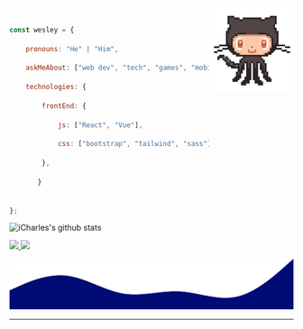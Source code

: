 <img align='right' src="https://raw.githubusercontent.com/iCharlesZ/FigureBed/master/img/octocat.gif" width="150">

```javascript

const wesley = {

    pronouns: "He" | "Him",

    askMeAbout: ["web dev", "tech", "games", "mobile dev", "fit"],

    technologies: {

        frontEnd: {

            js: ["React", "Vue"],

            css: ["bootstrap", "tailwind", "sass"]

        },
        
       }
        

};

```

![iCharles's github stats](https://github-readme-stats.vercel.app/api?username=neopromic&hide=contribs,prs&count_private=true&show_icons=true)

<a href="https://github.com/neopromic">

  <img src="https://img.shields.io/github/followers/neopromic">

</a>

<a href="https://github.com/neopromic">

   <img src="https://komarev.com/ghpvc/?username=neopromic">

</a>

![bottom.png](https://raw.githubusercontent.com/iCharlesZ/FigureBed/master/img/readme-bottom.png)

---

